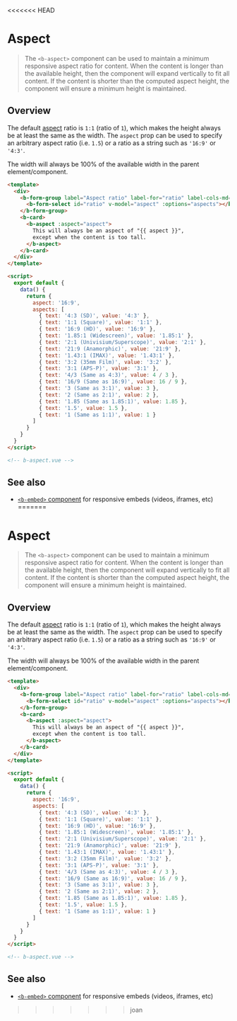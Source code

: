 <<<<<<< HEAD
# Aspect

> The `<b-aspect>` component can be used to maintain a minimum responsive aspect ratio for content.
> When the content is longer than the available height, then the component will expand vertically to
> fit all content. If the content is shorter than the computed aspect height, the component will
> ensure a minimum height is maintained.

## Overview

The default [aspect](<https://en.wikipedia.org/wiki/Aspect_ratio_(image)>) ratio is `1:1` (ratio of
`1`), which makes the height always be at least the same as the width. The `aspect` prop can be used
to specify an arbitrary aspect ratio (i.e. `1.5`) or a ratio as a string such as `'16:9'` or
`'4:3'`.

The width will always be 100% of the available width in the parent element/component.

```html
<template>
  <div>
    <b-form-group label="Aspect ratio" label-for="ratio" label-cols-md="auto" class="mb-3">
      <b-form-select id="ratio" v-model="aspect" :options="aspects"></b-form-select>
    </b-form-group>
    <b-card>
      <b-aspect :aspect="aspect">
        This will always be an aspect of "{{ aspect }}",
        except when the content is too tall.
      </b-aspect>
    </b-card>
  </div>
</template>

<script>
  export default {
    data() {
      return {
        aspect: '16:9',
        aspects: [
          { text: '4:3 (SD)', value: '4:3' },
          { text: '1:1 (Square)', value: '1:1' },
          { text: '16:9 (HD)', value: '16:9' },
          { text: '1.85:1 (Widescreen)', value: '1.85:1' },
          { text: '2:1 (Univisium/Superscope)', value: '2:1' },
          { text: '21:9 (Anamorphic)', value: '21:9' },
          { text: '1.43:1 (IMAX)', value: '1.43:1' },
          { text: '3:2 (35mm Film)', value: '3:2' },
          { text: '3:1 (APS-P)', value: '3:1' },
          { text: '4/3 (Same as 4:3)', value: 4 / 3 },
          { text: '16/9 (Same as 16:9)', value: 16 / 9 },
          { text: '3 (Same as 3:1)', value: 3 },
          { text: '2 (Same as 2:1)', value: 2 },
          { text: '1.85 (Same as 1.85:1)', value: 1.85 },
          { text: '1.5', value: 1.5 },
          { text: '1 (Same as 1:1)', value: 1 }
        ]
      }
    }
  }
</script>

<!-- b-aspect.vue -->
```

## See also

- [`<b-embed>` component](/docs/components/embed) for responsive embeds (videos, iframes, etc)
=======
# Aspect

> The `<b-aspect>` component can be used to maintain a minimum responsive aspect ratio for content.
> When the content is longer than the available height, then the component will expand vertically to
> fit all content. If the content is shorter than the computed aspect height, the component will
> ensure a minimum height is maintained.

## Overview

The default [aspect](<https://en.wikipedia.org/wiki/Aspect_ratio_(image)>) ratio is `1:1` (ratio of
`1`), which makes the height always be at least the same as the width. The `aspect` prop can be used
to specify an arbitrary aspect ratio (i.e. `1.5`) or a ratio as a string such as `'16:9'` or
`'4:3'`.

The width will always be 100% of the available width in the parent element/component.

```html
<template>
  <div>
    <b-form-group label="Aspect ratio" label-for="ratio" label-cols-md="auto" class="mb-3">
      <b-form-select id="ratio" v-model="aspect" :options="aspects"></b-form-select>
    </b-form-group>
    <b-card>
      <b-aspect :aspect="aspect">
        This will always be an aspect of "{{ aspect }}",
        except when the content is too tall.
      </b-aspect>
    </b-card>
  </div>
</template>

<script>
  export default {
    data() {
      return {
        aspect: '16:9',
        aspects: [
          { text: '4:3 (SD)', value: '4:3' },
          { text: '1:1 (Square)', value: '1:1' },
          { text: '16:9 (HD)', value: '16:9' },
          { text: '1.85:1 (Widescreen)', value: '1.85:1' },
          { text: '2:1 (Univisium/Superscope)', value: '2:1' },
          { text: '21:9 (Anamorphic)', value: '21:9' },
          { text: '1.43:1 (IMAX)', value: '1.43:1' },
          { text: '3:2 (35mm Film)', value: '3:2' },
          { text: '3:1 (APS-P)', value: '3:1' },
          { text: '4/3 (Same as 4:3)', value: 4 / 3 },
          { text: '16/9 (Same as 16:9)', value: 16 / 9 },
          { text: '3 (Same as 3:1)', value: 3 },
          { text: '2 (Same as 2:1)', value: 2 },
          { text: '1.85 (Same as 1.85:1)', value: 1.85 },
          { text: '1.5', value: 1.5 },
          { text: '1 (Same as 1:1)', value: 1 }
        ]
      }
    }
  }
</script>

<!-- b-aspect.vue -->
```

## See also

- [`<b-embed>` component](/docs/components/embed) for responsive embeds (videos, iframes, etc)
>>>>>>> joan
